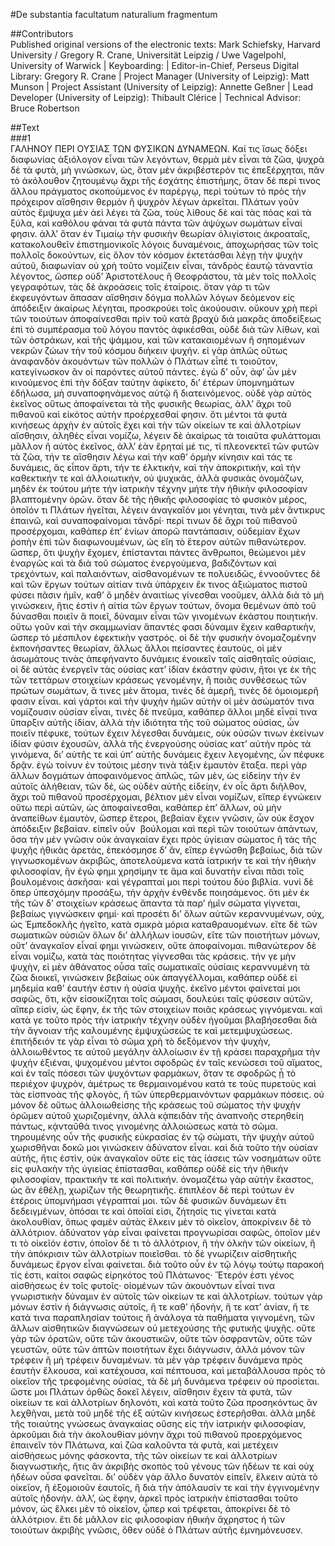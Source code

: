 #De substantia facultatum naturalium fragmentum  

##Contributors  
Published original versions of the electronic texts: Mark Schiefsky, Harvard University / Gregory R. Crane, Universität Leipzig / Uwe Vagelpohl, University of Warwick | Keyboarding:  | Editor-in-Chief, Perseus Digital Library: Gregory R. Crane | Project Manager (University of Leipzig): Matt Munson | Project Assistant (University of Leipzig): Annette Geßner | Lead Developer (University of Leipzig): Thibault Clérice | Technical Advisor: Bruce Robertson  

##Text  
###1  
ΓΑΛΗΝΟΥ ΠΕΡΙ ΟΥΣΙΑΣ ΤΩΝ ΦΥΣΙΚΩΝ ΔΥΝΑΜΕΩΝ. Καί τις ἴσως δόξει διαφωνίας ἀξιόλογον εἶναι τῶν λεγόντων, θερμὰ μὲν εἶναι τὰ ζῶα, ψυχρὰ δὲ τὰ φυτὰ, μὴ γινώσκων, ὡς, ὅταν μὲν ἀκριβέστερόν τις ἐπεξέρχηται, πᾶν τὸ ἀκόλουθον ζητουμένῳ ἄχρι τῆς ἐσχάτης ἐπιστήμης, ὅταν δὲ περί τινος ἄλλου πράγματος σκοπούμενος ἐν παρέργῳ, περὶ τούτων τὸ πρὸς τὴν πρόχειρον αἴσθησιν θερμὸν ἢ ψυχρὸν λέγων ἀρκεῖται. Πλάτων γοῦν αὐτὸς ἔμψυχα μὲν ἀεὶ λέγει τὰ ζῶα, τοὺς λίθους δὲ καὶ τὰς πόας καὶ τὰ ξύλα, καὶ καθόλου φάναι τὰ φυτὰ πάντα τῶν ἀψύχων σωμάτων εἶναί φησιν. ἀλλ’ ὅταν ἐν Τιμαίῳ τὴν φυσικὴν θεωρίαν ὀλιγίστοις ἀκροαταῖς, κατακολουθεῖν ἐπιστημονικοῖς λόγοις δυναμένοις, ἀποχωρήσας τῶν τοῖς πολλοῖς δοκούντων, εἰς ὅλον τὸν κόσμον ἐκτετάσθαι λέγῃ τὴν ψυχὴν αὐτοῦ, διαφωνίαν οὐ χρὴ τοῦτο νομίζειν εἶναι, τἀνδρὸς ἑαυτῷ τἀναντία λέγοντος, ὥσπερ οὐδ’ Ἀριστοτέλους ἢ Θεοφράστου, τὰ μὲν τοῖς πολλοῖς γεγραφότων, τὰς δὲ ἀκροάσεις τοῖς ἑταίροις. ὅταν γάρ τι τῶν ἐκφευγόντων ἅπασαν αἴσθησιν δόγμα πολλῶν λόγων δεόμενον εἰς ἀπόδειξιν ἀκαίρως λέγηται, προσκρούει τοῖς ἀκούουσιν. οὔκουν χρὴ περὶ τῶν τοιούτων ἀποφαίνεσθαι πρὶν τοῦ κατὰ βραχὺ διὰ μακρᾶς ἀποδείξεως ἐπὶ τὸ συμπέρασμα τοῦ λόγου παντὸς ἀφικέσθαι, οὐδὲ διὰ τῶν λίθων, καὶ τῶν ὀστράκων, καὶ τῆς ψάμμου, καὶ τῶν κατακαιομένων ἢ σηπομένων νεκρῶν ζώων τὴν τοῦ κόσμου διήκειν ψυχήν. εἰ γὰρ ἀπλῶς οὕτως ἀναφανδὸν ἀκουόντων τῶν πολλῶν ὁ Πλάτων εἶπέ τι τοιοῦτον, κατεγίνωσκον ἂν οἱ παρόντες αὐτοῦ πάντες. ἐγὼ δ’ οὖν, ἀφ’ ὧν μὲν κινούμενος ἐπὶ τὴν δόξαν ταύτην ἀφίκετο, δι’ ἑτέρων ὑπομνημάτων ἐδήλωσα, μὴ συναποφηνάμενος αὐτῷ ἢ διατεινόμενος. οὐδὲ γὰρ αὐτὸς ἐκεῖνος οὕτως ἀποφαίνεται τὰ τῆς φυσικῆς θεωρίας, ἀλλ’ ἄχρι τοῦ πιθανοῦ καὶ εἰκότος αὐτὴν προέρχεσθαί φησιν. ὅτι μέντοι τὰ φυτὰ κινήσεως ἀρχὴν ἐν αὑτοῖς ἔχει καὶ τὴν τῶν οἰκείων τε καὶ ἀλλοτρίων αἴσθησιν, ἀληθὲς εἶναι νομίζω, λέγειν δὲ ἀκαίρως τὰ τοιαῦτα φυλάττομαι μᾶλλον ἢ αὐτὸς ἐκεῖνος, ἀλλ’ ἐὰν ἔρηταί μέ τις, τί πλεονεκτεῖ τῶν φυτῶν τὰ ζῶα, τήν τε αἴσθησιν λέγω καὶ τὴν καθ’ ὁρμὴν κίνησιν καὶ τάς τε δυνάμεις, ἃς εἶπον ἄρτι, τήν τε ἑλκτικὴν, καὶ τὴν ἀποκριτικὴν, καὶ τὴν καθεκτικήν τε καὶ ἀλλοιωτικὴν, οὐ ψυχικὰς, ἀλλὰ φυσικὰς ὀνομάζων, μηδὲν ἐκ τούτου μήτε τὴν ἰατρικὴν τέχνην μήτε τὴν ἠθικὴν φιλοσοφίαν βλαπτομένην ὁρῶν. ὅταν δὲ τῆς ἠθικῆς φιλοσοφίας τὸ φυσικὸν μέρος, ὁποῖόν τι Πλάτων ἡγεῖται, λέγειν ἀναγκαῖόν μοι γένηται, τινὰ μὲν ἄντικρυς ἐπαινῶ, καὶ συναποφαίνομαι τἀνδρί· περί τινων δὲ ἄχρι τοῦ πιθανοῦ προσέρχομαι, καθάπερ ἐπ’ ἐνίων ἀπορῶ παντάπασιν, οὐδεμίαν ἔχων ῥοπὴν ἐπὶ τῶν διαφωνουμένων, ὡς εἴη τὸ ἕτερον αὐτῶν πιθανώτερον. ὥσπερ, ὅτι ψυχὴν ἔχομεν, ἐπίστανται πάντες ἄνθρωποι, θεώμενοι μὲν ἐναργῶς καὶ τὰ διὰ τοῦ σώματος ἐνεργούμενα, βαδιζόντων καὶ τρεχόντων, καὶ παλαιόντων, αἰσθανομένων τε πολυειδῶς, ἐννοοῦντες δὲ καὶ τῶν ἔργων τούτων αἰτίαν τινὰ ὑπάρχειν ἔκ τινος ἀξιώματος πιστοῦ φύσει πᾶσιν ἡμῖν, καθ’ ὃ μηδὲν ἀναιτίως γίνεσθαι νοοῦμεν, ἀλλὰ διὰ τὸ μὴ γινώσκειν, ἥτις ἐστὶν ἡ αἰτία τῶν ἔργων τούτων, ὄνομα θεμένων ἀπὸ τοῦ δύνασθαι ποιεῖν ἃ ποιεῖ, δύναμιν εἶναι τῶν γινομένων ἑκάστου ποιητικήν. οὕτω γοῦν καὶ τὴν σκαμμωνίαν ἅπαντές φασι δύναμιν ἔχειν καθαρτικὴν, ὥσπερ τὸ μέσπιλον ἐφεκτικὴν γαστρός. οἱ δὲ τὴν φυσικὴν ὀνομαζομένην ἐκπονήσαντες θεωρίαν, ἄλλως ἄλλοι πείσαντες ἑαυτοὺς, οἱ μὲν ἀσωμάτους τινὰς ἀπεφήναντο δυνάμεις ἐνοικεῖν ταῖς αἰσθηταῖς οὐσίαις, οἱ δὲ αὐτὰς ἐνεργεῖν τὰς οὐσίας κατ’ ἰδίαν ἑκάστην φύσιν, ἤτοι γε ἐκ τῆς τῶν τεττάρων στοιχείων κράσεως γενομένην, ἢ ποιᾶς συνθέσεως τῶν πρώτων σωμάτων, ἅ τινες μὲν ἄτομα, τινὲς δὲ ἀμερῆ, τινὲς δὲ ὁμοιομερῆ φασιν εἶναι. καὶ γάρτοι καὶ τὴν ψυχὴν ἡμῶν αὐτὴν οἱ μὲν ἀσώματόν τινα νομίζουσιν οὐσίαν εἶναι, τινὲς δὲ πνεῦμα, καθάπερ ἄλλοι μηδὲ εἶναί τινα ὕπαρξιν αὐτῆς ἰδίαν, ἀλλὰ τὴν ἰδιότητα τῆς τοῦ σώματος οὐσίας, ὧν ποιεῖν πέφυκε, τούτων ἔχειν λέγεσθαι δυνάμεις, οὐκ οὐσῶν τινων ἐκείνων ἰδίαν φύσιν ἐχουσῶν, ἀλλὰ τῆς ἐνεργούσης οὐσίας κατ’ αὐτὴν πρὸς τὰ γινόμενα, δι’ αὐτῆς τε καὶ ὑπ’ αὐτῆς δυνάμεις ἔχειν λεγομένης, ὧν πέφυκε δρᾷν. ἐγὼ τοίνυν ἐν τούτοις μέσην τινὰ τάξιν ἐμαυτὸν ἔταξα. περὶ γὰρ ἄλλων δογμάτων ἀποφαινόμενος ἁπλῶς, τῶν μὲν, ὡς εἰδείην τὴν ἐν αὐτοῖς ἀλήθειαν, τῶν δὲ, ὡς οὐδὲν αὐτῆς εἰδείην, ἐν οἷς ἄρτι διῆλθον, ἄχρι τοῦ πιθανοῦ προσέρχομαι, βέλτιον μὲν εἶναι νομίζων, εἴπερ ἐγνώκειν οὕτω περὶ αὐτῶν, ὡς ἀποφαίνεσθαι, καθάπερ ἐπ’ ἄλλων, οὐ μὴν ἀναπείθων ἐμαυτὸν, ὥσπερ ἕτεροι, βεβαίαν ἔχειν γνῶσιν, ὧν οὐκ ἔσχον ἀπόδειξιν βεβαίαν. εἰπεῖν οὖν ﻿ βούλομαι καὶ περὶ τῶν τοιούτων ἁπάντων, ὅσα τὴν μὲν γνῶσιν οὐκ ἀναγκαίαν ἔχει πρὸς ὑγίειαν σώματος ἢ τὰς τῆς ψυχῆς ἠθικὰς ἀρετὰς, ἐπεκόσμησε δ’ ἂν, εἴπερ ἐγνώσθη βεβαίως, διὰ τῶν γιγνωσκομένων ἀκριβῶς, ἀποτελούμενα κατὰ ἰατρικήν τε καὶ τὴν ἠθικὴν φιλοσοφίαν, ἣν ἐγώ φημι χρησίμην τε ἅμα καὶ δυνατὴν εἶναι πᾶσι τοῖς βουλομένοις ἀσκῆσαι· καὶ γέγραπταί μοι περὶ τούτου δύο βιβλία. νυνὶ δὲ ὅπερ ὑπεσχόμην προσάξω, τὴν ἀρχὴν ἐνθένδε ποιησάμενος. ὅτι μὲν ἐκ τῆς τῶν δ’ στοιχείων κράσεως ἅπαντα τὰ παρ’ ἡμῖν σώματα γίγνεται, βεβαίως γιγνώσκειν φημί· καὶ προσέτι δι’ ὅλων αὐτῶν κεραννυμένων, οὐχ, ὡς Ἐμπεδοκλῆς ἡγεῖτο, κατὰ σμικρὰ μόρια καταθραυομένων. εἴτε δὲ τῶν σωματικῶν οὐσιῶν ὅλων δι’ ἀλλήλων ἰουσῶν, εἴτε τῶν ποιοτήτων μόνων, οὔτ’ ἀναγκαῖον εἶναί φημι γινώσκειν, οὔτε ἀποφαίνομαι. πιθανώτερον δὲ εἶναι νομίζω, κατὰ τὰς ποιότητας γίγνεσθαι τὰς κράσεις. τήν γε μὴν ψυχὴν, εἰ μὲν ἀθάνατος οὖσα ταῖς σωματικαῖς οὐσίαις κεραννυμένη τὰ ζῶα διοικεῖ, γινώσκειν βεβαίως οὐκ ἀπαγγέλλομαι, καθάπερ οὐδὲ εἰ μηδεμία καθ’ ἑαυτήν ἐστιν ἡ οὐσία ψυχῆς. ἐκεῖνο μέντοι φαίνεταί μοι σαφῶς, ὅτι, κᾂν εἰσοικίζηται τοῖς σώμασι, δουλεύει ταῖς φύσεσιν αὐτῶν, αἵπερ εἰσὶν, ὡς ἔφην, ἐκ τῆς τῶν στοιχείων ποιᾶς κράσεως γιγνόμεναι. καὶ κατὰ γε τοῦτο πρὸς τὴν ἰατρικὴν τέχνην οὐδὲν ἡγοῦμαι βλαβήσεσθαι διὰ τὴν ἄγνοιαν τῆς καλουμένης ἐμψυχώσεώς τε καὶ μετεμψυχώσεως. ἐπιτήδειόν τε γὰρ εἶναι τὸ σῶμα χρὴ τὸ δεξόμενον τὴν ψυχὴν, ἀλλοιωθέντος τε αὐτοῦ μεγάλην ἀλλοίωσιν ἐν τῇ κράσει παραχρῆμα τὴν ψυχὴν ἐξιέναι, ψυχομένου μέντοι σφοδρῶς ἐν ταῖς κενώσεσι τοῦ αἵματος, καὶ ἐν ταῖς πόσεσι τῶν ψυχόντων φαρμάκων, ὅταν τε σφοδρῶς ᾖ τὸ περιέχον ψυχρὸν, ἀμέτρως τε θερμαινομένου κατά τε τοὺς πυρετοὺς καὶ τὰς εἰσπνοὰς τῆς φλογὸς, ἢ τῶν ὑπερθερμαινόντων φαρμάκων πόσεις. οὐ μόνον δὲ οὕτως ἀλλοιωθείσης τῆς κράσεως τοῦ σώματος τὴν ψυχὴν ὁρῶμεν αὐτοῦ χωριζομένην, ἀλλὰ κᾀπειδὰν τῆς ἀναπνοῆς στερηθείη πάντως, κᾀνταῦθά τινος γινομένης ἀλλοιώσεως κατὰ τὸ σῶμα. τηρουμένης οὖν τῆς φυσικῆς εὐκρασίας ἐν τῷ σώματι, τὴν ψυχὴν αὐτοῦ χωρισθῆναι δοκῶ μοι γινώσκειν ἀδύνατον εἶναι. καὶ διὰ τοῦτο τὴν οὐσίαν αὐτῆς, ἥτις ἐστὶν, οὐκ ἀναγκαῖον οὔτε εἰς τὰς ἰάσεις τῶν νοσημάτων οὔτε εἰς φυλακὴν τῆς ὑγιείας ἐπίστασθαι, καθάπερ οὐδὲ εἰς τὴν ἠθικὴν φιλοσοφίαν, πρακτικήν τε καὶ πολιτικήν. ὀνομαζέτω γὰρ αὐτὴν ἕκαστος, ὡς ἂν ἐθέλῃ, χωρίζων τῆς θεωρητικῆς. ἐπιπλέον δὲ περὶ τούτων ἐν ἑτέροις ὑπομνήμασι γέγραπταί μοι. τῶν δὲ φυσικῶν δυνάμεων ἔτι δεδειγμένων, ὁπόσαι τε καὶ ὁποῖαί εἰσι, ζήτησίς τις γίνεται κατὰ ἀκολουθίαν, ὅπως φαμὲν αὐτὰς ἕλκειν μὲν τὸ οἰκεῖον, ἀποκρίνειν δὲ τὸ ἀλλότριον. ἀδύνατον γὰρ εἶναι φαίνεται προγνωρίσαι σαφῶς, ὁποῖον μέν τι τὸ οἰκεῖόν ἐστιν, ὁποῖον δέ τι τὸ ἀλλότριον, ἢ τὴν ὁλκὴν τῶν οἰκείων, ἢ τὴν ἀπόκρισιν τῶν ἀλλοτρίων ποιεῖσθαι. τὸ δὲ γνωρίζειν αἰσθητικῆς δυνάμεως ἔργον εἶναι φαίνεται. διὰ τοῦτο οὖν ἐν τῷ λόγῳ τούτῳ παρακοή τίς ἐστι, καίτοι σαφῶς εἰρηκότος τοῦ Πλάτωνος· Ἕτερόν ἐστι γένος αἰσθήσεως ἐν τοῖς φυτοῖς· οἰομένων τῶν ἀκουόντων εἶναί τινα γνωριστικὴν δύναμιν ἐν αὐτοῖς τῶν οἰκείων τε καὶ ἀλλοτρίων. τούτων γὰρ μόνων ἐστὶν ἡ διάγνωσις αὐτοῖς, ἥ τε καθ’ ἡδονὴν, ἥ τε κατ’ ἀνίαν, ἥ τε κατά τινα παραπλησίαν τούτοις ἢ ἀνάλογα τὰ παθήματα γιγνομένη, τῶν ἄλλων αἰσθητικῶν διαγνώσεων οὐ μετεχούσης τῆς φυτικῆς ψυχῆς. οὔτε γὰρ τῶν ὁρατῶν, οὔτε τῶν ἀκουστικῶν, οὔτε τῶν ὀσφραντῶν, οὔτε τῶν γευστῶν, οὔτε τῶν ἁπτῶν ποιοτήτων ἔχει διάγνωσιν, ἀλλὰ μόνον τῶν τρέφειν ἢ μὴ τρέφειν δυναμένων. τὰ μὲν γὰρ τρέφειν δυνάμενα πρὸς ἑαυτὴν ἕλκουσα, καὶ κατέχουσα, καὶ πέπτουσα, καὶ μεταβάλλουσα πρὸς τὸ οἰκεῖον τῆς τρεφομένης οὐσίας, τὰ δὲ μὴ δυνάμενα τρέφειν οὐ προσίεται. ὥστε μοι Πλάτων ὀρθῶς δοκεῖ λέγειν, αἴσθησιν ἔχειν τὰ φυτὰ, τῶν οἰκείων τε καὶ ἀλλοτρίων δηλονότι, καὶ κατὰ τοῦτο ζῶα προσηκόντως ἂν λεχθῆναι, μετὰ τοῦ μηδὲ τῆς ἐξ αὑτῶν κινήσεως ἐστερῆσθαι. ἀλλὰ μηδὲ τῆς τοιαύτης γνώσεως ἀναγκαίας οὔσης εἰς τὴν ἰατρικὴν φιλοσοφίαν, ἀρκοῦμαι διὰ τὴν ἀκολουθίαν μόνην ἄχρι τοῦ πιθανοῦ προερχόμενος ἐπαινεῖν τὸν Πλάτωνα, καὶ ζῶα καλοῦντα τὰ φυτὰ, καὶ μετέχειν αἰσθήσεως μόνης φάσκοντα, τῆς τῶν οἰκείων τε καὶ ἀλλοτρίων διαγνωστικῆς, ἥτις ἂν ἀκριβὴς σκοπὸς τοῦ γένους τῶν ἡδέων τε καὶ οὐχ ἡδέων οὖσα φανεῖται. δι’ οὐδὲν γὰρ ἄλλο δυνατὸν εἰπεῖν, ἕλκειν αὐτὰ τὸ οἰκεῖον, ἢ ἐξομοιοῦν ἑαυτοῖς, ἢ διὰ τὴν ἀπόλαυσίν τε καὶ τὴν ἐγγινομένην αὐτοῖς ἡδονήν. ἀλλ’, ὡς ἔφην, ἀρκεῖ πρὸς ἰατρικὴν ἐπίστασθαι τοῦτο μόνον, ὡς ἕλκει μὲν τὸ οἰκεῖον, ᾧπερ καὶ τρέφεται, ἀποκρίνει δὲ τὸ ἀλλότριον. ἔτι δὲ μᾶλλον εἰς φιλοσοφίαν ἠθικὴν ἄχρηστος ἡ τῶν τοιούτων ἀκριβὴς γνῶσις, ὅθεν οὐδὲ ὁ Πλάτων αὐτῆς ἐμνημόνευσεν.  
